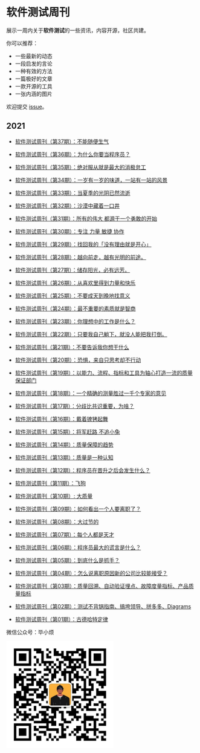 # 软件测试周刊
展示一周内关于**软件测试**的一些资讯，内容开源，社区共建。

你可以推荐：

- 一些最新的动态
- 一段启发的言论
- 一种有效的方法
- 一篇极好的文章
- 一款开源的工具
- 一张内涵的图片

欢迎提交 [issue](https://github.com/bxiaopeng/SoftwareTestingWeekly/issues)。



## 2021

- [软件测试周刊（第37期）：不能随便生气](https://www.yuque.com/duoduo-b2n97/lvg8r2/xuwoet)

- [软件测试周刊（第36期）：为什么你要当程序员？](https://www.yuque.com/duoduo-b2n97/lvg8r2/zakcbe)

- [软件测试周刊（第35期）：绝对服从就是最大的消极怠工](https://www.yuque.com/duoduo-b2n97/lvg8r2/gckqpz)

- [软件测试周刊（第34期）：一岁有一岁的味道，一站有一站的风景](https://www.yuque.com/duoduo-b2n97/lvg8r2/ce2tns)

- [软件测试周刊（第33期）：当夏季的光阴已然流逝](https://www.yuque.com/duoduo-b2n97/lvg8r2/zt79b0)

- [软件测试周刊（第32期）：沙漠中藏着一口井](https://www.yuque.com/duoduo-b2n97/lvg8r2/xlv60t)

- [软件测试周刊（第31期）：所有的伟大 都源于一个勇敢的开始](https://www.yuque.com/duoduo-b2n97/lvg8r2/yvr24e)

- [软件测试周刊（第30期）：专注 力量 敏捷 协作](https://www.yuque.com/duoduo-b2n97/lvg8r2/gbsgmz)

- [软件测试周刊（第29期）：找回我的「没有理由就是开心」](https://www.yuque.com/duoduo-b2n97/lvg8r2/qqy5c9)

- [软件测试周刊（第28期）：越向前走，越有光明的前途。](https://www.yuque.com/duoduo-b2n97/lvg8r2/htcbzl)

- [软件测试周刊（第27期）：储存阳光，必有远芳。](https://www.yuque.com/duoduo-b2n97/lvg8r2/xgq5lf)

- [软件测试周刊（第26期）：从喜欢里得到力量和快乐](https://www.yuque.com/duoduo-b2n97/lvg8r2/yonts3)

- [软件测试周刊（第25期）：不要成天到晚地找意义](https://www.yuque.com/duoduo-b2n97/lvg8r2/hlwcuu)
- [软件测试周刊（第24期）：最不重要的素质就是智商](https://www.yuque.com/duoduo-b2n97/lvg8r2/202124)
- [软件测试周刊（第23期）：你理想中的工作是什么？](https://www.yuque.com/duoduo-b2n97/lvg8r2/wznev3)
- [软件测试周刊（第22期）：只要我自己躺下，就没人能把我打倒。](https://www.yuque.com/duoduo-b2n97/lvg8r2/kflu88)
- [软件测试周刊（第21期）：不要告诉我你想干什么](https://www.yuque.com/duoduo-b2n97/lvg8r2/tg9as0)


- [软件测试周刊（第20期）：恐惧，来自只思考却不行动](https://www.yuque.com/duoduo-b2n97/lvg8r2/kxvdt8)
- [软件测试周刊（第19期）：以能力、流程、指标和工具为轴心打造一流的质量保证部门](https://www.yuque.com/duoduo-b2n97/lvg8r2/px6505)
- [软件测试周刊（第18期）：一个精确的测量胜过一千个专家的意见](https://www.yuque.com/duoduo-b2n97/lvg8r2/sw8zvl)
- [软件测试周刊（第17期）：分歧比共识重要，为啥？](https://www.yuque.com/duoduo-b2n97/lvg8r2/dzb78v)

- [软件测试周刊（第16期）：戴着镣铐起舞](https://www.yuque.com/duoduo-b2n97/lvg8r2/tnc9gv)

- [软件测试周刊（第15期）：将军赶路 不追小兔](https://www.yuque.com/duoduo-b2n97/lvg8r2/nqsxpn)

- [软件测试周刊（第14期）：质量保障的趋势](https://www.yuque.com/duoduo-b2n97/lvg8r2/wauwfh)

- [软件测试周刊（第13期）：质量是一种认知](https://www.yuque.com/duoduo-b2n97/lvg8r2/zb0ahg)

- [软件测试周刊（第12期）：程序员在晋升之后会发生什么？](https://www.yuque.com/duoduo-b2n97/lvg8r2/xtee09)

- [软件测试周刊（第11期）：飞狗](https://www.yuque.com/duoduo-b2n97/lvg8r2/mii2oe)

- [软件测试周刊（第10期）: 大质量](https://www.yuque.com/duoduo-b2n97/lvg8r2/ahtyoz)

- [软件测试周刊（第09期）：如何看出一个人要离职了？](https://www.yuque.com/duoduo-b2n97/lvg8r2/nhc3l2)

- [软件测试周刊（第08期）：大过节的](https://www.yuque.com/duoduo-b2n97/lvg8r2/cvec0q)

- [软件测试周刊（第07期）：每个人都是天才](https://www.yuque.com/duoduo-b2n97/lvg8r2/ubzocv)

- [软件测试周刊（第06期）：程序员最大的谎言是什么？](https://www.yuque.com/duoduo-b2n97/lvg8r2/dfakhc)

- [软件测试周刊（第05期）：到底什么是抓手？](https://www.yuque.com/duoduo-b2n97/lvg8r2/qv7uhe)

- [软件测试周刊（第04期）：怎么说离职原因新的公司比较能接受？](https://www.yuque.com/duoduo-b2n97/lvg8r2/xttppu)

- [软件测试周刊（第03期）：质量回溯、自动验证埋点、故障度量指标、产品质量指标]( https://www.yuque.com/duoduo-b2n97/lvg8r2/ymrl0h) 

- [软件测试周刊（第02期）：测试不背锅指南、搞垮领导、拼多多、Diagrams](https://www.yuque.com/duoduo-b2n97/lvg8r2/ewobh3)

- [软件测试周刊（第01期）：古德哈特定律](https://www.yuque.com/duoduo-b2n97/lvg8r2/dbor1s)



微信公众号：毕小烦

<img src="./imgs/gongzhonghao.jpg" style="zoom: 33%;" />